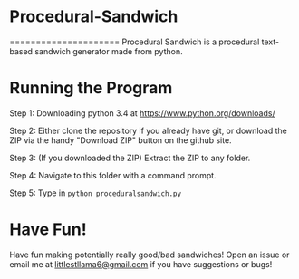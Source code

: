# Procedural-Sandwich
=====================
Procedural Sandwich is a procedural text-based sandwich generator made from python.

Running the Program
===================
Step 1: Downloading python 3.4 at https://www.python.org/downloads/

Step 2: Either clone the repository if you already have git, or download the ZIP via the handy "Download ZIP" button on the github site.

Step 3: (If you downloaded the ZIP) Extract the ZIP to any folder.

Step 4: Navigate to this folder with a command prompt.

Step 5: Type in `python proceduralsandwich.py`

Have Fun!
=========
Have fun making potentially really good/bad sandwiches! Open an issue or email me at littlestllama6@gmail.com if you have suggestions or bugs!
